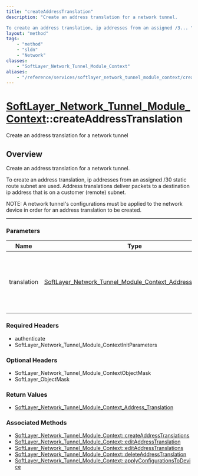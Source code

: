 ```yaml
---
title: "createAddressTranslation"
description: "Create an address translation for a network tunnel. 

To create an address translation, ip addresses from an assigned /3... "
layout: "method"
tags:
    - "method"
    - "sldn"
    - "Network"
classes:
    - "SoftLayer_Network_Tunnel_Module_Context"
aliases:
    - "/reference/services/softlayer_network_tunnel_module_context/createAddressTranslation"
---
```

# [SoftLayer_Network_Tunnel_Module_Context](/reference/services/SoftLayer_Network_Tunnel_Module_Context)::createAddressTranslation


Create an address translation for a network tunnel


## Overview 
Create an address translation for a network tunnel. 

To create an address translation, ip addresses from an assigned /30 static route subnet are used.  Address translations deliver packets to a destination ip address that is on a customer (remote) subnet. 

NOTE:  A network tunnel's configurations must be applied to the network device in order for an address translation to be created. 

-----

### Parameters 
|Name | Type | Description |
| --- | --- | --- |
|translation| <a href='/reference/datatypes/SoftLayer_Network_Tunnel_Module_Context_Address_Translation'>SoftLayer_Network_Tunnel_Module_Context_Address_Translation </a>| The address translation to create for an IPSec network tunnel.|


### Required Headers
* authenticate
* SoftLayer_Network_Tunnel_Module_ContextInitParameters


### Optional Headers
* SoftLayer_Network_Tunnel_Module_ContextObjectMask
* SoftLayer_ObjectMask

### Return Values
* <a href='/reference/datatypes/SoftLayer_Network_Tunnel_Module_Context_Address_Translation'>SoftLayer_Network_Tunnel_Module_Context_Address_Translation </a>


### Associated Methods

*  [SoftLayer_Network_Tunnel_Module_Context::createAddressTranslations](/reference/services/SoftLayer_Network_Tunnel_Module_Context/createAddressTranslations )
*  [SoftLayer_Network_Tunnel_Module_Context::editAddressTranslation](/reference/services/SoftLayer_Network_Tunnel_Module_Context/editAddressTranslation )
*  [SoftLayer_Network_Tunnel_Module_Context::editAddressTranslations](/reference/services/SoftLayer_Network_Tunnel_Module_Context/editAddressTranslations )
*  [SoftLayer_Network_Tunnel_Module_Context::deleteAddressTranslation](/reference/services/SoftLayer_Network_Tunnel_Module_Context/deleteAddressTranslation )
*  [SoftLayer_Network_Tunnel_Module_Context::applyConfigurationsToDevice](/reference/services/SoftLayer_Network_Tunnel_Module_Context/applyConfigurationsToDevice )




